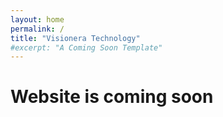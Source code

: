```yaml
---
layout: home
permalink: /
title: "Visionera Technology"
#excerpt: "A Coming Soon Template"
---
```

# <b> Website is coming soon </b>
